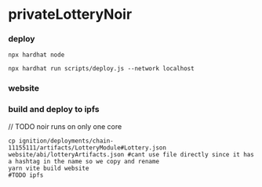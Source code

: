 # privateLotteryNoir


### deploy
```shell
npx hardhat node
```

```shell
npx hardhat run scripts/deploy.js --network localhost
```


### website

<!-- run webiste
```shell
cp ignition/deployments/chain-11155111/artifacts/LotteryModule#Lottery.json website/abi/lotteryArtifacts.json #cant use file directly since it has a hashtag in the name so we copy and rename
yarn vite website
``` -->

### build and deploy to ipfs
// TODO noir runs on only one core
```shell
cp ignition/deployments/chain-11155111/artifacts/LotteryModule#Lottery.json website/abi/lotteryArtifacts.json #cant use file directly since it has a hashtag in the name so we copy and rename
yarn vite build website
#TODO ipfs
```
